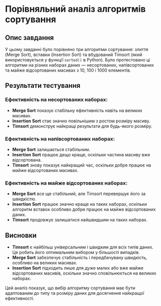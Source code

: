 # Порівняльний аналіз алгоритмів сортування

## Опис завдання

У цьому завданні було порівняно три алгоритми сортування: злиття (Merge Sort), вставки (Insertion Sort) та вбудований Timsort (який використовується у функції `sorted()` в Python). Було протестовано ці алгоритми на різних наборах даних — несортованих, напівсортованих та майже відсортованих масивах з 10, 100 і 1000 елементів.

## Результати тестування

### Ефективність на несортованих наборах:

- **Merge Sort** показує стабільну ефективність навіть на великих масивах.
- **Insertion Sort** стає значно повільнішим з ростом розміру масиву.
- **Timsort** демонструє найкращі результати для будь-якого розміру.

### Ефективність на напівсортованих наборах:

- **Merge Sort** залишається стабільним.
- **Insertion Sort** працює дещо краще, оскільки частина масиву вже відсортована.
- **Timsort** знову показує найкращий час, оскільки добре працює на майже відсортованих масивах.

### Ефективність на майже відсортованих наборах:

- **Merge Sort** все ще стабільний, але Timsort перевершує його за швидкістю.
- **Insertion Sort** працює значно краще на таких наборах, оскільки алгоритм вставок особливо добре працює на майже відсортованих даних.
- **Timsort** продовжує залишатися найшвидшим на таких наборах.

## Висновки

- **Timsort** є найбільш універсальним і швидким для всіх типів даних. Це робить його оптимальним вибором у більшості випадків.
- **Merge Sort** забезпечує стабільність і передбачувану швидкість, особливо на великих масивах.
- **Insertion Sort** підходить лише для дуже малих або вже майже відсортованих масивів, оскільки значно сповільнюється на великих наборах.

Цей аналіз показує, що вибір алгоритму сортування має бути адаптованим до типу та розміру даних для досягнення найкращої ефективності.
